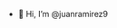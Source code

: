 - 👋 Hi, I’m @juanramirez9


<!---
juanramirez9/juanramirez9 is a ✨ special ✨ repository because its `README.md` (this file) appears on your GitHub profile.
You can click the Preview link to take a look at your changes.
--->
